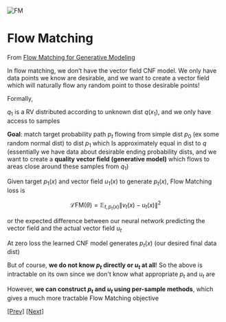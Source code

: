 ![FM](../../Images/Screenshot%202024-12-29%20at%203.17.21 PM.png)

# Flow Matching

From [Flow Matching for Generative Modeling](https://arxiv.org/pdf/2210.02747)

In flow matching, we don’t have the vector field CNF model. We only have data points we know are desirable, and we want to create a vector field which will naturally flow any random point to those desirable points!

Formally,

$q_1$ is a RV distributed according to unknown dist $q(x_1)$, and we only have access to samples

**Goal**: match target probability path $p_t$ flowing from simple dist $p_0$ (ex some random normal dist) to dist $p_1$ which Is approximately equal in dist to $q$ (essentially we have data about desirable ending probability dists, and we want to create a **quality vector field (generative model)** which flows to areas close around these samples from $q_1$)

Given target $p_1(x)$ and vector field $u_1(x)$ to generate $p_t(x)$, Flow Matching loss is 

$$
\mathcal{L}{\text{FM}}(\theta) = \mathbb{E}_{t,p_t(x)}\|v_t(x) - u_t(x)\|^2
$$

or the expected difference between our neural network predicting the vector field and the actual vector field $u_t$

At zero loss the learned CNF model generates $p_t(x)$ (our desired final data dist)

But of course, **we do not know $p_t$ directly or $u_t$ at all**! So the above is intractable on its own since we don't know what appropriate $p_t$ and $u_t$ are

However, **we can construct $p_t$ and $u_t$ using per-sample methods**, which gives a much more tractable Flow Matching objective

[[Prev]](../3.1:%20Continuous%20Normalizing%20Flows/CNFs.md) [[Next]](./Sampling%20Flows.md)